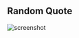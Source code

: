 ## Random Quote

![screenshot](https://github.com/Jesterlopez/random-quote/assets/57335632/1d2c8f7e-c4b8-44d0-825a-1eedf5c2dd9c)
